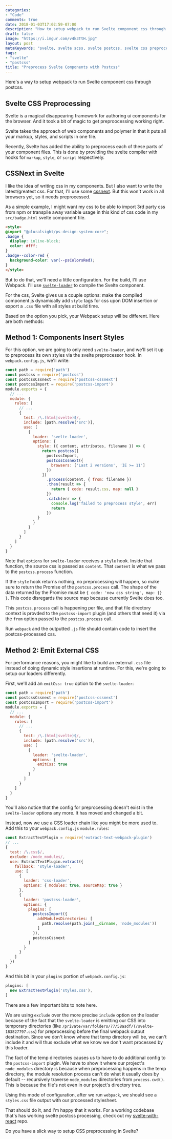 ```yaml
---
categories:
- "Code"
comments: true
date: 2018-01-03T17:02:59-07:00
description: "How to setup webpack to run Svelte component css through postcss."
draft: false
image: "https://i.imgur.com/v4k3TtH.jpg"
layout: post
metaKeywords: "svelte, svelte scss, svelte postcss, svelte css preprocessing, webpack"
tags:
- "svelte"
- "postcss"
title: "Preprocess Svelte Components with Postcss"
---
```


Here's a way to setup webpack to run Svelte component css through postcss.

<!--more-->

## Svelte CSS Preprocessing

Svelte is a magical disappearing framework for authoring ui components for the browser.  And it took a bit of magic to get preproocessing working right.

Svelte takes the approach of web components and polymer in that it puts all your markup, styles, and scripts in one file.  

Recently, Svelte has added the ability to preprocess each of these parts of your component files.  This is done by providing the svelte compiler with hooks for `markup`, `style`, or `script` respectively.

## CSSNext in Svelte

I like the idea of writing css in my components.  But I also want to write the latest/greatest css.  For that, I'll use some [cssnext](http://cssnext.io/).  But this won't work in all browsers yet, so it needs preprocessed.

As a simple example, I might want my css to be able to import 3rd party css from npm or transpile away variable usage in this kind of css code in my `src/badge.html` svelte component file.

```html
<style>
@import "@pluralsight/ps-design-system-core";
.badge {
  display: inline-block;
  color: #fff;
}
.badge--color-red {
  background-color: var(--psColorsRed);
}
</style>
```

But to do that, we'll need a little configuration.  For the build, I'll use Webpack.  I'll use [`svelte-loader`](https://github.com/sveltejs/svelte-loader) to compile the Svelte component.

For the css, Svelte gives us a couple options: make the compiled component js dynamically add `style` tags for css upon DOM insertion or export a `.css` file with all styles at build time.

Based on the option you pick, your Webpack setup will be different.  Here are both methods:

## Method 1: Components Insert Styles

For this option, we are going to only need `svelte-loader`, and we'll set it up to preprocess its own styles via the svelte preprocessor hook.  In `webpack.config.js`, we'll write:

```js
const path = require('path')
const postcss = require('postcss')
const postcssCssnext = require('postcss-cssnext')
const postcssImport = require('postcss-import')
module.exports = {
  // ...
  module: {
    rules: [
      // ...
      {
        test: /\.(html|svelte)$/,
        include: [path.resolve('src')],
        use: [
          {
            loader: 'svelte-loader',
            options: {
              style: ({ content, attributes, filename }) => {
                return postcss([
                  postcssImport,
                  postcssCssnext({
                    browsers: ['Last 2 versions', 'IE >= 11']
                  })
                ])
                  .process(content, { from: filename })
                  .then(result => {
                    return { code: result.css, map: null }
                  })
                  .catch(err => {
                    console.log('failed to preprocess style', err)
                    return
                  })
              }
            }
          }
        ]
      }
    ]
  }
}
```

Note that `options` for `svelte-loader` receives a `style` hook.  Inside that function, the source css is passed as `content`.  That `content` is what we pass to the `postcss.process` function.

If the `style` hook returns nothing, no preprocessing will happen, so make sure to return the Promise of the `postcss.process` call.  The shape of the data returned by the Promise must be `{ code: 'new css string', map: {} }`.  This code disregards the source map because currently Svelte does too.

This `postcss.process` call is happening per file, and that file directory context is provded to the `postcss-import` plugin (and others that need it) via the `from` option passed to the `postcss.process` call.

Run `webpack` and the outputted `.js` file should contain code to insert the postcss-processed css.

## Method 2: Emit External CSS

For performance reasons, you might like to build an external `.css` file instead of doing dynamic style insertions at runtime.  For this, we're going to setup our loaders differently.  

First, we'll add an `emitCss: true` option to the `svelte-loader`:

```js
const path = require('path')
const postcssCssnext = require('postcss-cssnext')
const postcssImport = require('postcss-import')
module.exports = {
  // ...
  module: {
    rules: [
      // ...
      {
        test: /\.(html|svelte)$/,
        include: [path.resolve('src')],
        use: [
          {
            loader: 'svelte-loader',
            options: {
              emitCss: true
            }
          }
        ]
      }
    ]
  }
}
```

You'll also notice that the config for preprocessing doesn't exist in the `svelte-loader` options any more.  It has moved and changed a bit.

Instead, now we use a CSS loader chain like you might be more used to.  Add this to your `webpack.config.js` `module.rules`:

```js
const ExtractTextPlugin = require('extract-text-webpack-plugin')
// ...
{
  test: /\.css$/,
  exclude: /node_modules/,
  use: ExtractTextPlugin.extract({
    fallback: 'style-loader',
    use: [
      {
        loader: 'css-loader',
        options: { modules: true, sourceMap: true }
      },
      {
        loader: 'postcss-loader',
        options: {
          plugins: [
            postcssImport({
              addModulesDirectories: [
                path.resolve(path.join(__dirname, 'node_modules'))
              ]
            }),
            postcssCssnext
          ]
        }
      }
    ]
  })
}
```

And this bit in your `plugins` portion of `webpack.config.js`:

```js
plugins: [
  new ExtractTextPlugin('styles.css'),
]
```

There are a few important bits to note here.

We are using `exclude` over the more precise `include` option on the loader because of the fact that the `svelte-loader` is emitting our CSS into temporary directories (like `/private/var/folders/77/58asdf/T/svelte-183827797.css`) for preprocessing before the final webpack output destination.  Since we don't know where that temp directory will be, we can't include it and will thus exclude what we know we don't want processed by this loader.

The fact of the temp directories causes us to have to do additional config to the `postcss-import` plugin.  We have to show it where our project's `node_modules` directory is because when preprocessing happens in the temp directory, the module resolution process can't do what it usually does by default -- recursively traverse `node_modules` directories from `process.cwd()`.  This is because the file's not even in our project's directory tree.

Using this mode of configuration, after we run `webpack`, we should see a `styles.css` file output with our processed stylesheet.

That should do it, and I'm happy that it works.  For a working codebase that's has working svelte postcss processing, check out my [svelte-with-react](https://github.com/jaketrent/svelte-with-react) repo.

Do you have a slick way to setup CSS preprocessing in Svelte?
